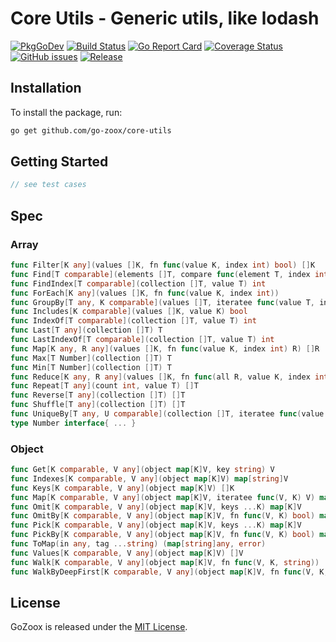 # Core Utils - Generic utils, like lodash

[![PkgGoDev](https://pkg.go.dev/badge/github.com/go-zoox/core-utils)](https://pkg.go.dev/github.com/go-zoox/core-utils)
[![Build Status](https://github.com/go-zoox/core-utils/actions/workflows/ci.yml/badge.svg?branch=master)](https://github.com/go-zoox/core-utils/actions/workflows/ci.yml)
[![Go Report Card](https://goreportcard.com/badge/github.com/go-zoox/core-utils)](https://goreportcard.com/report/github.com/go-zoox/core-utils)
[![Coverage Status](https://coveralls.io/repos/github/go-zoox/core-utils/badge.svg?branch=master)](https://coveralls.io/github/go-zoox/core-utils?branch=master)
[![GitHub issues](https://img.shields.io/github/issues/go-zoox/core-utils.svg)](https://github.com/go-zoox/core-utils/issues)
[![Release](https://img.shields.io/github/tag/go-zoox/core-utils.svg?label=Release)](https://github.com/go-zoox/core-utils/tags)

## Installation
To install the package, run:
```bash
go get github.com/go-zoox/core-utils
```

## Getting Started

```go
// see test cases
```

## Spec

### Array

```go
func Filter[K any](values []K, fn func(value K, index int) bool) []K
func Find[T comparable](elements []T, compare func(element T, index int) bool) (T, bool)
func FindIndex[T comparable](collection []T, value T) int
func ForEach[K any](values []K, fn func(value K, index int))
func GroupBy[T any, K comparable](values []T, iteratee func(value T, index int) K) map[K][]T
func Includes[K comparable](values []K, value K) bool
func IndexOf[T comparable](collection []T, value T) int
func Last[T any](collection []T) T
func LastIndexOf[T comparable](collection []T, value T) int
func Map[K any, R any](values []K, fn func(value K, index int) R) []R
func Max[T Number](collection []T) T
func Min[T Number](collection []T) T
func Reduce[K any, R any](values []K, fn func(all R, value K, index int) R, initialValue R) R
func Repeat[T any](count int, value T) []T
func Reverse[T any](collection []T) []T
func Shuffle[T any](collection []T) []T
func UniqueBy[T any, U comparable](collection []T, iteratee func(value T, index int) U) []T
type Number interface{ ... }
```

### Object

```go
func Get[K comparable, V any](object map[K]V, key string) V
func Indexes[K comparable, V any](object map[K]V) map[string]V
func Keys[K comparable, V any](object map[K]V) []K
func Map[K comparable, V any](object map[K]V, iteratee func(V, K) V) map[K]V
func Omit[K comparable, V any](object map[K]V, keys ...K) map[K]V
func OmitBy[K comparable, V any](object map[K]V, fn func(V, K) bool) map[K]V
func Pick[K comparable, V any](object map[K]V, keys ...K) map[K]V
func PickBy[K comparable, V any](object map[K]V, fn func(V, K) bool) map[K]V
func ToMap(in any, tag ...string) (map[string]any, error)
func Values[K comparable, V any](object map[K]V) []V
func Walk[K comparable, V any](object map[K]V, fn func(V, K, string))
func WalkByDeepFirst[K comparable, V any](object map[K]V, fn func(V, K, string), parent string)
```

## License
GoZoox is released under the [MIT License](./LICENSE).
